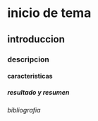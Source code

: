 # inicio de tema
## introduccion
### descripcion
#### caracteristicas
##### resultado y resumen
###### bibliografia
